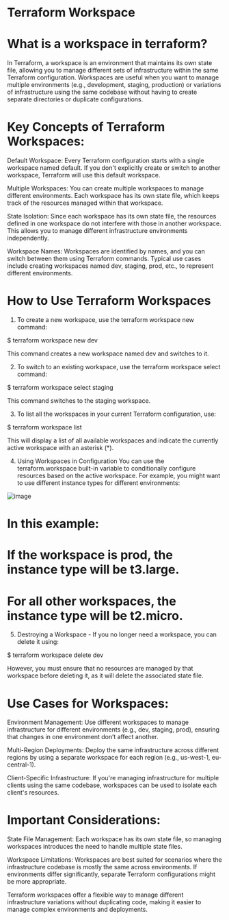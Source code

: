 # Terraform Workspace

# What is a workspace in terraform?

In Terraform, a workspace is an environment that maintains its own state file, allowing you to manage different sets of infrastructure within the same Terraform configuration. Workspaces are useful when you want to manage multiple environments (e.g., development, staging, production) or variations of infrastructure using the same codebase without having to create separate directories or duplicate configurations.

# Key Concepts of Terraform Workspaces:

Default Workspace: Every Terraform configuration starts with a single workspace named default. If you don't explicitly create or switch to another workspace, Terraform will use this default workspace.

Multiple Workspaces: You can create multiple workspaces to manage different environments. Each workspace has its own state file, which keeps track of the resources managed within that workspace.

State Isolation: Since each workspace has its own state file, the resources defined in one workspace do not interfere with those in another workspace. This allows you to manage different infrastructure environments independently.

Workspace Names: Workspaces are identified by names, and you can switch between them using Terraform commands. Typical use cases include creating workspaces named dev, staging, prod, etc., to represent different environments.

# How to Use Terraform Workspaces

1. To create a new workspace, use the terraform workspace new command:

$ terraform workspace new dev

This command creates a new workspace named dev and switches to it.

2. To switch to an existing workspace, use the terraform workspace select command:

$ terraform workspace select staging

This command switches to the staging workspace.

3. To list all the workspaces in your current Terraform configuration, use:

$ terraform workspace list

This will display a list of all available workspaces and indicate the currently active workspace with an asterisk (*).

4. Using Workspaces in Configuration
You can use the terraform.workspace built-in variable to conditionally configure resources based on the active workspace. For example, you might want to use different instance types for different environments:

![image](https://github.com/user-attachments/assets/1cae1706-d179-460b-91d6-06c44f1e0c90)

# In this example: 
  # If the workspace is prod, the instance type will be t3.large.
  # For all other workspaces, the instance type will be t2.micro.

5. Destroying a Workspace - If you no longer need a workspace, you can delete it using:

$ terraform workspace delete dev

However, you must ensure that no resources are managed by that workspace before deleting it, as it will delete the associated state file.

# Use Cases for Workspaces:

Environment Management: Use different workspaces to manage infrastructure for different environments (e.g., dev, staging, prod), ensuring that changes in one environment don’t affect another.

Multi-Region Deployments: Deploy the same infrastructure across different regions by using a separate workspace for each region (e.g., us-west-1, eu-central-1).

Client-Specific Infrastructure: If you're managing infrastructure for multiple clients using the same codebase, workspaces can be used to isolate each client's resources.

# Important Considerations:

State File Management: Each workspace has its own state file, so managing workspaces introduces the need to handle multiple state files.

Workspace Limitations: Workspaces are best suited for scenarios where the infrastructure codebase is mostly the same across environments. If environments differ significantly, separate Terraform configurations might be more appropriate.

Terraform workspaces offer a flexible way to manage different infrastructure variations without duplicating code, making it easier to manage complex environments and deployments.

